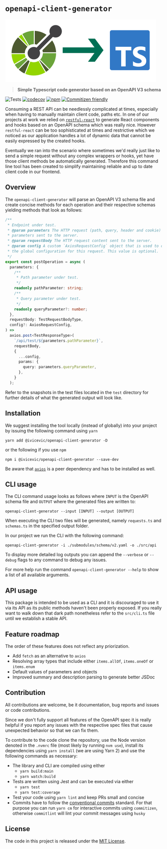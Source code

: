 # `openapi-client-generator`

![Logo](./docs/logo.png)

> **Simple Typescript code generator based on an OpenAPI V3 schema**

![Tests](https://github.com/ChristianIvicevic/openapi-client-generator/workflows/Tests/badge.svg)
[![codecov](https://codecov.io/gh/ChristianIvicevic/openapi-client-generator/branch/main/graph/badge.svg?token=JB66SCDW2Q)](https://codecov.io/gh/ChristianIvicevic/openapi-client-generator)
[![npm](https://img.shields.io/npm/v/@ivicevic/openapi-client-generator)](https://www.npmjs.com/package/@ivicevic/openapi-client-generator)
[![Commitizen friendly](https://img.shields.io/badge/commitizen-friendly-brightgreen.svg)](http://commitizen.github.io/cz-cli/)

Consuming a REST API can be needlessly complicated at times, especially when having to manually maintain client code, paths etc.
In one of our projects at work we relied on [`restful-react`](https://github.com/contiamo/restful-react) to generate React components and hooks based on an OpenAPI schema which was really nice.
However `restful-react` can be too sophisticated at times and restrictive which we noticed as our application handles a lot of dynamic data that cannot be easily expressed by the created hooks.

Eventually we ran into the scenario where sometimes we'd really just like to send a simple request without any complex wrappers or hooks, yet have those client methods be automatically generated.
Therefore this command line tool has been created to simplify maintaining reliable and up to date client code in our frontend.

## Overview

The `openapi-client-generator` will parse an OpenAPI V3 schema file and create concise methods for each operation and their respective schemas yielding methods that look as follows:

```typescript
/**
 * Endpoint under test.
 * @param parameters The HTTP request (path, query, header and cookie)
 * parameters sent to the server.
 * @param requestBody The HTTP request content sent to the server.
 * @param config A custom `AxiosRequestConfig` object that is used to override
 * the global configuration for this request. This value is optional.
 */
export const postOperation = async (
  parameters: {
    /**
     * Path parameter under test.
     */
    readonly pathParameter: string;
    /**
     * Query parameter under test.
     */
    readonly queryParameter?: number;
  },
  requestBody: TestRequestBodyType,
  config?: AxiosRequestConfig,
) =>
  axios.post<TestResponseType>(
    `/api/test/${parameters.pathParameter}`,
    requestBody,
    {
      ...config,
      params: {
        query: parameters.queryParameter,
      },
    }
  );
```

Refer to the snapshots in the test files located in the `test` directory for further details of what the generated output will look like.

## Installation

We suggest installing the tool locally (instead of globally) into your project by issuing the following command using `yarn`
```
yarn add @ivicevic/openapi-client-generator -D
```
or the following if you use `npm`
```
npm i @ivicevic/openapi-client-generator --save-dev
```

Be aware that [`axios`](https://www.npmjs.com/package/axios) is a peer dependency and has to be installed as well.

## CLI usage

The CLI command usage looks as follows where `INPUT` is the OpenAPI schema file and `OUTPUT` where the generated files are written to:

```
openapi-client-generator --input [INPUT] --output [OUTPUT]
```

When executing the CLI two files will be generated, namely `requests.ts` and `schemas.ts` in the specified output folder.

In our project we run the CLI with the following command:

```
openapi-client-generator -i ./submodules/schema/v2.yaml -o ./src/api
```

To display more detailed log outputs you can append the `--verbose` or `--debug` flags to any command to debug any issues.

For more help run the command `openapi-client-generator --help` to show a list of all available arguments.


## API usage

This package is intended to be used as a CLI and it is discouraged to use it via its API as its public methods haven't been properly exposed.
If you really want to walk down that dark path nonetheless refer to the `src/cli.ts` file until we establish a stable API.

## Feature roadmap

The order of these features does not reflect any priorization.

* Add `fetch` as an alternative to `axios`
* Resolving array types that include either `items.allOf`, `items.oneOf` or `items.enum`
* Default values of parameters and objects
* Improved summary and description parsing to generate better JSDoc

## Contribution

All contributions are welcome, be it documentation, bug reports and issues or code contributions.

Since we don't fully support all features of the OpenAPI spec it is really helpful if you report any issues with the respective spec files that cause unexpected behavior so that we can fix them.

To contribute to the code clone the repository, use the Node version denoted in the `.nvmrc` file (most likely by running `nvm use`), install its dependencies using `yarn install` (we are using Yarn 2) and use the following commands as necessary:

* The library and CLI are compiled using either
  * `yarn build:main`
  * `yarn watch:build`
* Tests are written using Jest and can be executed via either
  * `yarn test`
  * `yarn test:coverage`
* Test your code using `yarn lint` and keep PRs small and concise
* Commits have to follow the [conventional commits](https://www.conventionalcommits.org/) standard.
  For that purpose you can run `yarn cm` for interactive commits using `commitizen`, otherwise `commitlint` will lint your commit messages using `husky`

## License

The code in this project is released under the [MIT License](./LICENSE).
